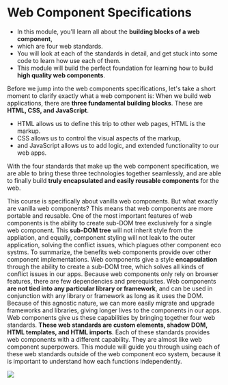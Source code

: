 # **Web Component Specifications** 

- In this module, you'll learn all about the **building blocks of a web component**, 
- which are four web standards. 
- You will look at each of the standards in detail, and get stuck into some code to learn how use each of them. 
- This module will build the perfect foundation for learning how to build **high quality web components**. 

Before we jump into the web components specifications, let's take a short moment to clarify exactly what a web component is: When we build web applications, 
there are **three fundamental building blocks**. These are **HTML, CSS, and JavaScript**. 
- HTML allows us to define this trip to other web pages, HTML is the markup. 
- CSS allows us to control the visual aspects of the markup, 
- and JavaScript allows us to add logic, and extended functionality to our web apps. 

With the four standards that make up the web component specification, we are able to bring these three technologies together seamlessly, and are able to 
finally build **truly encapsulated and easily reusable components** for the web. 

This course is specifically about vanilla web components. But what exactly are vanilla web components?
This means that web components are more portable and reusable. One of the most important features of web components is the ability to create sub-DOM tree 
exclusively for a single web component. This **sub-DOM tree** will not inherit style from the appliation, and equally, component styling will not leak to the 
outer application, solving the conflict issues, which plagues other component eco systms. To summarize, the benefits web components provide over other component 
implementations. Web components give a style **encapsulation** through the ability to create a sub-DOM tree, which solves all kinds of conflict issues in our apps. 
Because web components only rely on browser features, there are few dependencies and prerequisites. Web components **are not tied into any particular library or 
framework**, and can be used in conjunction with any library or framework as long as it uses the DOM. Because of this agnostic nature, we can more easily 
migrate and upgrade frameworks and libraries, giving longer lives to the components in our apps. Web components give us these capabilities by bringing 
together four web standards. **These web standards are custom elements, shadow DOM, HTML templates, and HTML imports**. Each of these standards provides web 
components with a different capability. They are almost like web component superpowers. This module will guide you through using each of these web standards 
outside of the web component eco system, because it is important to understand how each functions independently.


<img src="https://media.giphy.com/media/rdma0nDFZMR32/giphy.gif">
